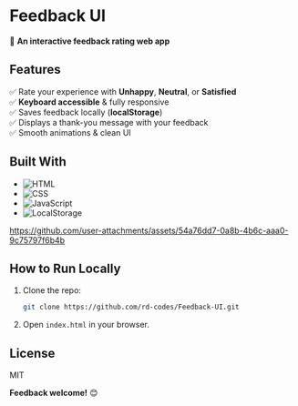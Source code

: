 
# Feedback UI  

🌟 **An interactive feedback rating web app**  

## Features  
✅ Rate your experience with **Unhappy**, **Neutral**, or **Satisfied**  
✅ **Keyboard accessible** & fully responsive  
✅ Saves feedback locally (**localStorage**)  
✅ Displays a thank-you message with your feedback  
✅ Smooth animations & clean UI  

## Built With  
- ![HTML](https://img.shields.io/badge/HTML-blue)  
- ![CSS](https://img.shields.io/badge/CSS-green)  
- ![JavaScript](https://img.shields.io/badge/JavaScript-pink)  
- ![LocalStorage](https://img.shields.io/badge/Local_Storage-blue)  



https://github.com/user-attachments/assets/54a76dd7-0a8b-4b6c-aaa0-9c75797f6b4b



## How to Run Locally  
1. Clone the repo:  
   ```sh
   git clone https://github.com/rd-codes/Feedback-UI.git
   ```
2. Open `index.html` in your browser.  

## License  
MIT
  
**Feedback welcome!** 😊  
